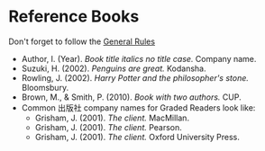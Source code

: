 # Reference Books

Don't forget to follow the [General Rules](Invention-ReferenceGeneralRules)

* Author, I. (Year). *Book title italics no title case.* Company name.
* Suzuki, H. (2002). *Penguins are great.* Kodansha. 
* Rowling, J. (2002). *Harry Potter and the philosopher's stone.* Bloomsbury. 
* Brown, M., & Smith, P. (2010). *Book with two authors.* CUP. 
* Common 出版社 company names for Graded Readers look like: 
    * Grisham, J. (2001). *The client.* MacMillan. 
    * Grisham, J. (2001). *The client.* Pearson. 
    * Grisham, J. (2001). *The client.* Oxford University Press. 